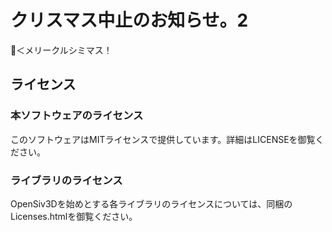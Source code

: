 # クリスマス中止のお知らせ。2

🎅＜メリークルシミマス！  

## ライセンス

### 本ソフトウェアのライセンス

このソフトウェアはMITライセンスで提供しています。詳細はLICENSEを御覧ください。

### ライブラリのライセンス

OpenSiv3Dを始めとする各ライブラリのライセンスについては、同梱のLicenses.htmlを御覧ください。